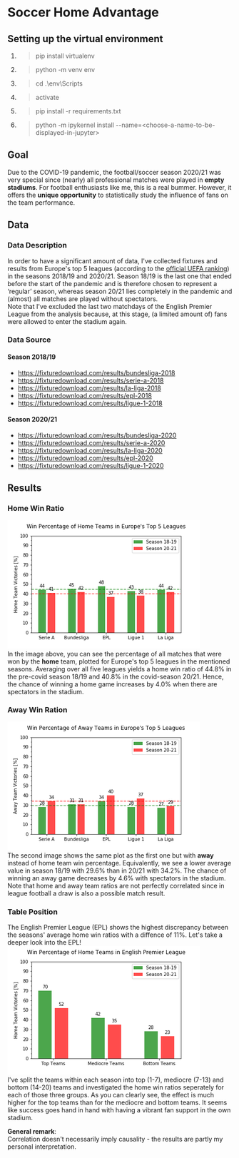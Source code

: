 # Soccer Home Advantage

## Setting up the virtual environment

1. >pip install virtualenv
2. >python -m venv env
3. > cd .\env\Scripts
4. >activate
5. >pip install -r requirements.txt
6. >python -m ipykernel install --name=\<choose-a-name-to-be-displayed-in-jupyter\>

## Goal
Due to the COVID-19 pandemic, the football/soccer season 2020/21 was very special since (nearly) all professional matches were played in **empty stadiums**. For football enthusiasts like me, this is a real bummer. However, it offers the **unique opportunity** to statistically study the influence of fans on the team performance.


## Data
### Data Description
In order to have a significant amount of data, I've collected fixtures and results from Europe's top 5 leagues (according to the [official UEFA ranking](https://www.uefa.com/memberassociations/uefarankings/country/#/yr/2021)) in the seasons 2018/19 and 2020/21. Season 18/19 is the last one that ended before the start of the pandemic and is therefore chosen to represent a &#8216;regular&#8217; season, whereas season 20/21 lies completely in the pandemic and (almost) all matches are played without spectators.   
Note that I've excluded the last two matchdays of the English Premier League from the analysis because, at this stage, (a limited amount of) fans were allowed to enter the stadium again.  

### Data Source
#### Season 2018/19  
* https://fixturedownload.com/results/bundesliga-2018  
* https://fixturedownload.com/results/serie-a-2018  
* https://fixturedownload.com/results/la-liga-2018  
* https://fixturedownload.com/results/epl-2018  
* https://fixturedownload.com/results/ligue-1-2018  
#### Season 2020/21  
* https://fixturedownload.com/results/bundesliga-2020  
* https://fixturedownload.com/results/serie-a-2020  
* https://fixturedownload.com/results/la-liga-2020  
* https://fixturedownload.com/results/epl-2020  
* https://fixturedownload.com/results/ligue-1-2020  


## Results
### Home Win Ratio
![Home Team Victories [%]](plots//europe_home_win_percentages.png)  
In the image above, you can see the percentage of all matches that were won by the **home** team, plotted for Europe's top 5 leagues in the mentioned seasons. Averaging over all five leagues yields a home win ratio of 44.8%  in the pre-covid season 18/19 and 40.8% in the covid-season 20/21. Hence, the chance of winning a home game increases by 4.0% when there are spectators in the stadium. 

### Away Win Ration
![Away Team Victories [%]](plots//europe_away_win_percentages.png)   
The second image shows the same plot as the first one but with **away** instead of home team win percentage. Equivalently, we see a lower average value in season 18/19 with 29.6% than in 20/21 with 34.2%. The chance of winning an away game decreases by 4.6% with spectators in the stadium. Note that home and away team ratios are not perfectly correlated since in league football a draw is also a possible match result. 

### Table Position 
The English Premier League (EPL) shows the highest discrepancy between the seasons' average home win ratios with a diffence of 11%. Let's take a deeper look into the EPL!  
![Home Team Victories of top, mediocre and bottom teams in EPL [%]](plots//epl_top_medi_bottom.png)   
I've split the teams within each season into top (1-7), mediocre (7-13) and bottom (14-20) teams and investigated the home win ratios seperately for each of those three groups. As you can clearly see, the effect is much higher for the top teams than for the mediocre and bottom teams. It seems like success goes hand in hand with having a vibrant fan support in the own stadium.   
  
    
**General remark**:  
Correlation doesn't necessarily imply causality - the results are partly my personal interpretation. 